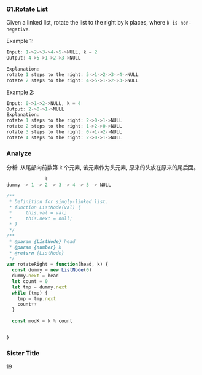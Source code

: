 ### 61.Rotate List

Given a linked list, rotate the list to the right by k places, where `k is non-negative`.

Example 1:

```js
Input: 1->2->3->4->5->NULL, k = 2
Output: 4->5->1->2->3->NULL

Explanation:
rotate 1 steps to the right: 5->1->2->3->4->NULL
rotate 2 steps to the right: 4->5->1->2->3->NULL
```

Example 2:

```js
Input: 0->1->2->NULL, k = 4
Output: 2->0->1->NULL
Explanation:
rotate 1 steps to the right: 2->0->1->NULL
rotate 2 steps to the right: 1->2->0->NULL
rotate 3 steps to the right: 0->1->2->NULL
rotate 4 steps to the right: 2->0->1->NULL
```

### Analyze

分析: 从尾部向前数第 k 个元素, 该元素作为头元素, 原来的头放在原来的尾后面。

```js
              l
dummy -> 1 -> 2 -> 3 -> 4 -> 5 -> NULL
```

```js
/**
 * Definition for singly-linked list.
 * function ListNode(val) {
 *     this.val = val;
 *     this.next = null;
 * }
 */
/**
 * @param {ListNode} head
 * @param {number} k
 * @return {ListNode}
 */
var rotateRight = function(head, k) {
  const dummy = new ListNode(0)
  dummy.next = head
  let count = 0
  let tmp = dummy.next
  while (tmp) {
    tmp = tmp.next
    count++
  }

  const modK = k % count


}
```

### Sister Title

19